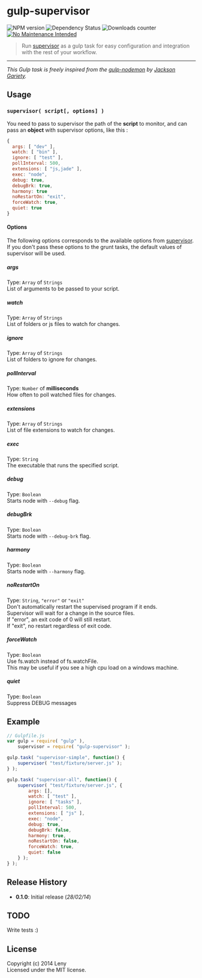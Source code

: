 # gulp-supervisor

![NPM version](http://img.shields.io/npm/v/gulp-supervisor.svg) ![Dependency Status](https://david-dm.org/leny/gulp-supervisor.svg) ![Downloads counter](http://img.shields.io/npm/dm/gulp-supervisor.svg) [![No Maintenance Intended](http://unmaintained.tech/badge.svg)](http://unmaintained.tech/)

> Run [supervisor](https://github.com/isaacs/node-supervisor) as a gulp task for easy configuration and integration with the rest of your workflow.

* * *

*This Gulp task is freely inspired from the [gulp-nodemon](https://github.com/JacksonGariety/gulp-nodemon) by [Jackson Gariety](https://github.com/JacksonGariety).*

## Usage

### **`supervisor( script[, options] )`**

You need to pass to supervisor the path of the **script** to monitor, and can pass an **object** with supervisor options, like this :

```js
{
  args: [ "dev" ],
  watch: [ "bin" ],
  ignore: [ "test" ],
  pollInterval: 500,
  extensions: [ "js,jade" ],
  exec: "node",
  debug: true,
  debugBrk: true,
  harmony: true
  noRestartOn: "exit",
  forceWatch: true,
  quiet: true
}
```

#### Options

The following options corresponds to the available options from [supervisor](https://github.com/isaacs/node-supervisor). If you don't pass these options to the grunt tasks, the default values of supervisor will be used. 

##### args
Type: `Array` of `Strings`  
List of arguments to be passed to your script.

##### watch
Type: `Array` of `Strings`  
List of folders or js files to watch for changes.  

##### ignore
Type: `Array` of `Strings`  
List of folders to ignore for changes.  

##### pollInterval
Type: `Number` of **milliseconds**  
How often to poll watched files for changes.

##### extensions
Type: `Array` of `Strings`  
List of file extensions to watch for changes.

##### exec
Type: `String`  
The executable that runs the specified script.

##### debug
Type: `Boolean`  
Starts node with `--debug` flag.

##### debugBrk
Type: `Boolean`  
Starts node with `--debug-brk` flag.

##### harmony
Type: `Boolean`  
Starts node with `--harmony` flag.

##### noRestartOn
Type: `String`, `"error"` or `"exit"`  
Don't automatically restart the supervised program if it ends.  
Supervisor will wait for a change in the source files.  
If "error", an exit code of 0 will still restart.  
If "exit", no restart regardless of exit code.

##### forceWatch
Type: `Boolean`  
Use fs.watch instead of fs.watchFile.  
This may be useful if you see a high cpu load on a windows machine.

##### quiet
Type: `Boolean`  
Suppress DEBUG messages

## Example

```js
// Gulpfile.js
var gulp = require( "gulp" ),
    supervisor = require( "gulp-supervisor" );

gulp.task( "supervisor-simple", function() {
    supervisor( "test/fixture/server.js" );
} );

gulp.task( "supervisor-all", function() {
    supervisor( "test/fixture/server.js", {
        args: [],
        watch: [ "test" ],
        ignore: [ "tasks" ],
        pollInterval: 500,
        extensions: [ "js" ],
        exec: "node",
        debug: true,
        debugBrk: false,
        harmony: true,
        noRestartOn: false,
        forceWatch: true,
        quiet: false
    } );
} );
```

## Release History

* **0.1.0**: Initial release (*28/02/14*)

## TODO

Write tests :)

## License
Copyright (c) 2014 Leny  
Licensed under the MIT license.
